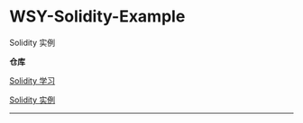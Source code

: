 # WSY-Solidity-Example
Solidity 实例

**仓库**

[Solidity 学习](https://github.com/Rodert/WSY-Solidity)

[Solidity 实例](https://github.com/Rodert/WSY-Solidity-Example)

---

